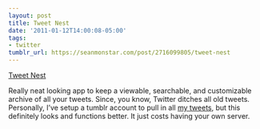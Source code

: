 ```yaml
---
layout: post
title: Tweet Nest
date: '2011-01-12T14:00:08-05:00'
tags:
- twitter
tumblr_url: https://seanmonstar.com/post/2716099805/tweet-nest
---
```

[Tweet Nest](http://pongsocket.com/tweetnest/)  

Really neat looking app to keep a viewable, searchable, and customizable archive of all your tweets. Since, you know, Twitter ditches all old tweets. Personally, I’ve setup a tumblr account to pull in all [my tweets](http://tweets.seanmonstar.com), but this definitely looks and functions better. It just costs having your own server.

